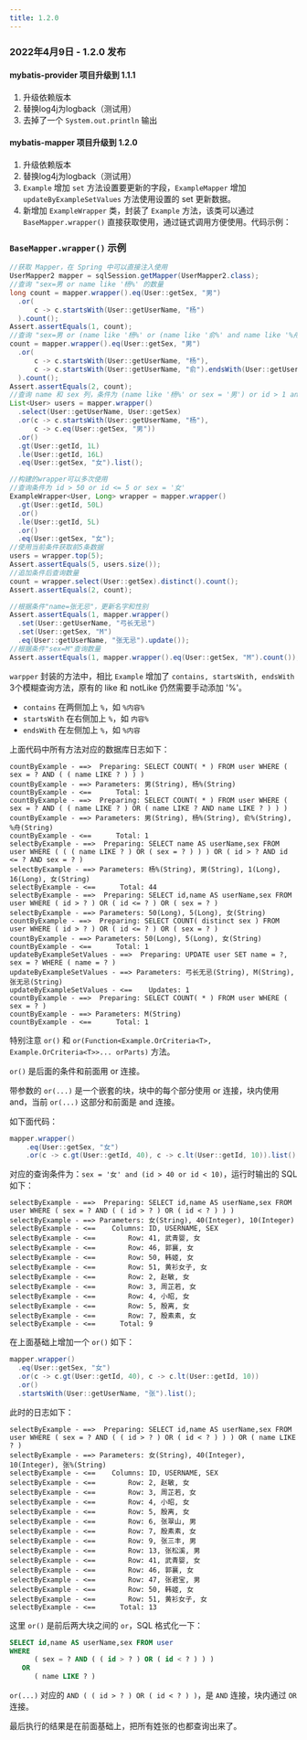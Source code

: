 ```yaml
---
title: 1.2.0
---
```


### 2022年4月9日 - 1.2.0 发布

#### mybatis-provider 项目升级到 1.1.1

1. 升级依赖版本
2. 替换log4j为logback（测试用）
3. 去掉了一个 `System.out.println` 输出

#### mybatis-mapper 项目升级到 1.2.0

1. 升级依赖版本
2. 替换log4j为logback（测试用）
3. `Example` 增加 `set` 方法设置要更新的字段，`ExampleMapper` 增加 `updateByExampleSetValues` 方法使用设置的 set 更新数据。
4. 新增加 `ExampleWrapper` 类，封装了 `Example` 方法，该类可以通过 `BaseMapper.wrapper()` 直接获取使用，通过链式调用方便使用。代码示例：
   

### `BaseMapper.wrapper()` 示例

```java
//获取 Mapper，在 Spring 中可以直接注入使用
UserMapper2 mapper = sqlSession.getMapper(UserMapper2.class);
//查询 "sex=男 or name like '杨%' 的数量
long count = mapper.wrapper().eq(User::getSex, "男")
  .or(
      c -> c.startsWith(User::getUserName, "杨")
  ).count();
Assert.assertEquals(1, count);
//查询 "sex=男 or (name like '杨%' or (name like '俞%' and name like '%舟')) 的数量
count = mapper.wrapper().eq(User::getSex, "男")
  .or(
      c -> c.startsWith(User::getUserName, "杨"),
      c -> c.startsWith(User::getUserName, "俞").endsWith(User::getUserName, "舟")
  ).count();
Assert.assertEquals(2, count);
//查询 name 和 sex 列，条件为 (name like '杨%' or sex = '男') or id > 1 and id <= 16 and sex = '女' 的数据
List<User> users = mapper.wrapper()
  .select(User::getUserName, User::getSex)
  .or(c -> c.startsWith(User::getUserName, "杨"),
      c -> c.eq(User::getSex, "男"))
  .or()
  .gt(User::getId, 1L)
  .le(User::getId, 16L)
  .eq(User::getSex, "女").list();

//构建的wrapper可以多次使用
//查询条件为 id > 50 or id <= 5 or sex = '女'
ExampleWrapper<User, Long> wrapper = mapper.wrapper()
  .gt(User::getId, 50L)
  .or()
  .le(User::getId, 5L)
  .or()
  .eq(User::getSex, "女");
//使用当前条件获取前5条数据
users = wrapper.top(5);
Assert.assertEquals(5, users.size());
//追加条件后查询数量
count = wrapper.select(User::getSex).distinct().count();
Assert.assertEquals(2, count);

//根据条件"name=张无忌"，更新名字和性别
Assert.assertEquals(1, mapper.wrapper()
  .set(User::getUserName, "弓长无忌")
  .set(User::getSex, "M")
  .eq(User::getUserName, "张无忌").update());
//根据条件"sex=M"查询数量
Assert.assertEquals(1, mapper.wrapper().eq(User::getSex, "M").count());
```

`warpper` 封装的方法中，相比 `Example` 增加了 `contains, startsWith, endsWith` 3个模糊查询方法，原有的 like 和 notLike 仍然需要手动添加 '%'。

- `contains` 在两侧加上 `%`，如 `%内容%`
- `startsWith` 在右侧加上 `%`，如 `内容%`
- `endsWith` 在左侧加上 `%`，如 `%内容`

上面代码中所有方法对应的数据库日志如下：

```log
countByExample - ==>  Preparing: SELECT COUNT( * ) FROM user WHERE ( sex = ? AND ( ( name LIKE ? ) ) )
countByExample - ==> Parameters: 男(String), 杨%(String)
countByExample - <==      Total: 1
countByExample - ==>  Preparing: SELECT COUNT( * ) FROM user WHERE ( sex = ? AND ( ( name LIKE ? ) OR ( name LIKE ? AND name LIKE ? ) ) )
countByExample - ==> Parameters: 男(String), 杨%(String), 俞%(String), %舟(String)
countByExample - <==      Total: 1
selectByExample - ==>  Preparing: SELECT name AS userName,sex FROM user WHERE ( ( ( name LIKE ? ) OR ( sex = ? ) ) ) OR ( id > ? AND id <= ? AND sex = ? )
selectByExample - ==> Parameters: 杨%(String), 男(String), 1(Long), 16(Long), 女(String)
selectByExample - <==      Total: 44
selectByExample - ==>  Preparing: SELECT id,name AS userName,sex FROM user WHERE ( id > ? ) OR ( id <= ? ) OR ( sex = ? )
selectByExample - ==> Parameters: 50(Long), 5(Long), 女(String)
countByExample - ==>  Preparing: SELECT COUNT( distinct sex ) FROM user WHERE ( id > ? ) OR ( id <= ? ) OR ( sex = ? )
countByExample - ==> Parameters: 50(Long), 5(Long), 女(String)
countByExample - <==      Total: 1
updateByExampleSetValues - ==>  Preparing: UPDATE user SET name = ?, sex = ? WHERE ( name = ? )
updateByExampleSetValues - ==> Parameters: 弓长无忌(String), M(String), 张无忌(String)
updateByExampleSetValues - <==    Updates: 1
countByExample - ==>  Preparing: SELECT COUNT( * ) FROM user WHERE ( sex = ? )
countByExample - ==> Parameters: M(String)
countByExample - <==      Total: 1
```

特别注意 `or()` 和 `or(Function<Example.OrCriteria<T>, Example.OrCriteria<T>>... orParts)` 方法。

`or()` 是后面的条件和前面用 or 连接。

带参数的 `or(...)` 是一个嵌套的块，块中的每个部分使用 or 连接，块内使用 and，当前 `or(...)` 这部分和前面是 and 连接。

如下面代码：
```java
mapper.wrapper()
    .eq(User::getSex, "女")
    .or(c -> c.gt(User::getId, 40), c -> c.lt(User::getId, 10)).list();
```
对应的查询条件为：`sex = '女' and (id > 40 or id < 10)`，运行时输出的 SQL 如下：

```log
selectByExample - ==>  Preparing: SELECT id,name AS userName,sex FROM user WHERE ( sex = ? AND ( ( id > ? ) OR ( id < ? ) ) )
selectByExample - ==> Parameters: 女(String), 40(Integer), 10(Integer)
selectByExample - <==    Columns: ID, USERNAME, SEX
selectByExample - <==        Row: 41, 武青婴, 女
selectByExample - <==        Row: 46, 郭襄, 女
selectByExample - <==        Row: 50, 韩姬, 女
selectByExample - <==        Row: 51, 黄衫女子, 女
selectByExample - <==        Row: 2, 赵敏, 女
selectByExample - <==        Row: 3, 周芷若, 女
selectByExample - <==        Row: 4, 小昭, 女
selectByExample - <==        Row: 5, 殷离, 女
selectByExample - <==        Row: 7, 殷素素, 女
selectByExample - <==      Total: 9
```
在上面基础上增加一个 `or()` 如下：
```java
mapper.wrapper()
  .eq(User::getSex, "女")
  .or(c -> c.gt(User::getId, 40), c -> c.lt(User::getId, 10))
  .or()
  .startsWith(User::getUserName, "张").list();
```
此时的日志如下：
```log
selectByExample - ==>  Preparing: SELECT id,name AS userName,sex FROM user WHERE ( sex = ? AND ( ( id > ? ) OR ( id < ? ) ) ) OR ( name LIKE ? )
selectByExample - ==> Parameters: 女(String), 40(Integer), 10(Integer), 张%(String)
selectByExample - <==    Columns: ID, USERNAME, SEX
selectByExample - <==        Row: 2, 赵敏, 女
selectByExample - <==        Row: 3, 周芷若, 女
selectByExample - <==        Row: 4, 小昭, 女
selectByExample - <==        Row: 5, 殷离, 女
selectByExample - <==        Row: 6, 张翠山, 男
selectByExample - <==        Row: 7, 殷素素, 女
selectByExample - <==        Row: 9, 张三丰, 男
selectByExample - <==        Row: 13, 张松溪, 男
selectByExample - <==        Row: 41, 武青婴, 女
selectByExample - <==        Row: 46, 郭襄, 女
selectByExample - <==        Row: 47, 张君宝, 男
selectByExample - <==        Row: 50, 韩姬, 女
selectByExample - <==        Row: 51, 黄衫女子, 女
selectByExample - <==      Total: 13
```

这里 `or()` 是前后两大块之间的 `or`，SQL 格式化一下：
```sql
SELECT id,name AS userName,sex FROM user 
WHERE 
      ( sex = ? AND ( ( id > ? ) OR ( id < ? ) ) ) 
   OR 
      ( name LIKE ? )
```

`or(...)` 对应的 `AND ( ( id > ? ) OR ( id < ? ) )`，是 `AND` 连接，块内通过 `OR` 连接。

最后执行的结果是在前面基础上，把所有姓张的也都查询出来了。